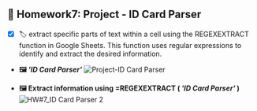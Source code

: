 ## 🎍 Homework7: Project - ID Card Parser
- [x] 🏷 extract specific parts of text within a cell using the REGEXEXTRACT function in Google Sheets. This function uses regular expressions to identify and extract the desired information.
  
- **🖼 *'ID Card Parser'*** 
![Project-ID Card Parser](https://github.com/user-attachments/assets/1508b1a6-2a64-4624-9d73-631ef32b1165)


- **🖼 Extract information using **=REGEXEXTRACT** ( *'ID Card Parser'* )** 
![HW#7_ID Card Parser 2](https://github.com/user-attachments/assets/afa74da0-5eb0-4c9f-ab66-680eaaee8916)
